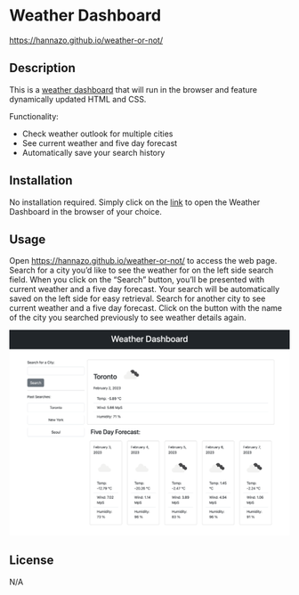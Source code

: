 # Weather Dashboard 
https://hannazo.github.io/weather-or-not/

## Description
This is a [weather dashboard](https://hannazo.github.io/weather-or-not/) that will run in the browser and feature dynamically updated HTML and CSS.

Functionality:
- Check weather outlook for multiple cities 
- See current weather and five day forecast 
- Automatically save your search history 

## Installation

No installation required. Simply click on the [link](https://hannazo.github.io/weather-or-not/) to open the Weather Dashboard in the browser of your choice. 

## Usage

Open https://hannazo.github.io/weather-or-not/ to access the web page. Search for a city you’d like to see the weather for on the left side search field. When you click on the “Search” button, you’ll be presented with current weather and a five day forecast. Your search will be automatically saved on the left side for easy retrieval. Search for another city to see current weather and a five day forecast. Click on the button with the name of the city you searched previously to see weather details again. 


![Screenshot of Weather Dashboard](./assets/images/weather-or-not_screenshot.png)

## License

N/A
